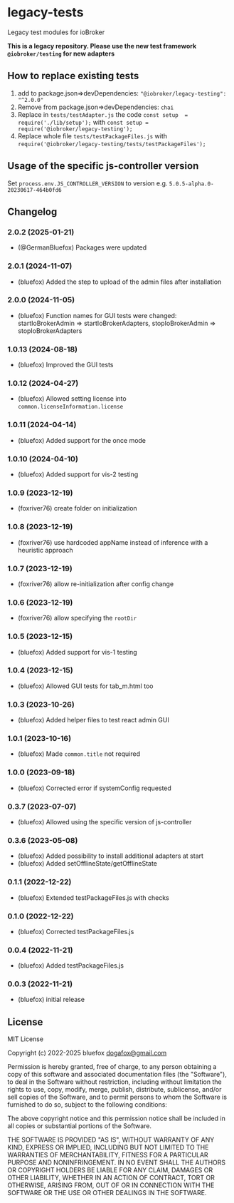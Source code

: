 # legacy-tests

Legacy test modules for ioBroker

**This is a legacy repository. Please use the new test framework `@iobroker/testing` for new adapters**

## How to replace existing tests

1. add to package.json=>devDependencies: `"@iobroker/legacy-testing": "^2.0.0"`
2. Remove from package.json=>devDependencies: `chai`
3. Replace in `tests/testAdapter.js` the code `const setup  = require('./lib/setup');` with `const setup = require('@iobroker/legacy-testing');`
4. Replace whole file `tests/testPackageFiles.js` with `require('@iobroker/legacy-testing/tests/testPackageFiles');`

## Usage of the specific js-controller version

Set `process.env.JS_CONTROLLER_VERSION` to version e.g. `5.0.5-alpha.0-20230617-464b0fd6`

## Changelog

<!-- ### **WORK IN PROGRESS** -->
### 2.0.2 (2025-01-21)
-   (@GermanBluefox) Packages were updated

### 2.0.1 (2024-11-07)
-   (bluefox) Added the step to upload of the admin files after installation

### 2.0.0 (2024-11-05)

-   (bluefox) Function names for GUI tests were changed: startIoBrokerAdmin => startIoBrokerAdapters, stopIoBrokerAdmin => stopIoBrokerAdapters

### 1.0.13 (2024-08-18)

-   (bluefox) Improved the GUI tests

### 1.0.12 (2024-04-27)

-   (bluefox) Allowed setting license into `common.licenseInformation.license`

### 1.0.11 (2024-04-14)

-   (bluefox) Added support for the once mode

### 1.0.10 (2024-04-10)

-   (bluefox) Added support for vis-2 testing

### 1.0.9 (2023-12-19)

-   (foxriver76) create folder on initialization

### 1.0.8 (2023-12-19)

-   (foxriver76) use hardcoded appName instead of inference with a heuristic approach

### 1.0.7 (2023-12-19)

-   (foxriver76) allow re-initialization after config change

### 1.0.6 (2023-12-19)

-   (foxriver76) allow specifying the `rootDir`

### 1.0.5 (2023-12-15)

-   (bluefox) Added support for vis-1 testing

### 1.0.4 (2023-12-15)

-   (bluefox) Allowed GUI tests for tab_m.html too

### 1.0.3 (2023-10-26)

-   (bluefox) Added helper files to test react admin GUI

### 1.0.1 (2023-10-16)

-   (bluefox) Made `common.title` not required

### 1.0.0 (2023-09-18)

-   (bluefox) Corrected error if systemConfig requested

### 0.3.7 (2023-07-07)

-   (bluefox) Allowed using the specific version of js-controller

### 0.3.6 (2023-05-08)

-   (bluefox) Added possibility to install additional adapters at start
-   (bluefox) Added setOfflineState/getOfflineState

### 0.1.1 (2022-12-22)

-   (bluefox) Extended testPackageFiles.js with checks

### 0.1.0 (2022-12-22)

-   (bluefox) Corrected testPackageFiles.js

### 0.0.4 (2022-11-21)

-   (bluefox) Added testPackageFiles.js

### 0.0.3 (2022-11-21)

-   (bluefox) initial release

## License

MIT License

Copyright (c) 2022-2025 bluefox <dogafox@gmail.com>

Permission is hereby granted, free of charge, to any person obtaining a copy
of this software and associated documentation files (the "Software"), to deal
in the Software without restriction, including without limitation the rights
to use, copy, modify, merge, publish, distribute, sublicense, and/or sell
copies of the Software, and to permit persons to whom the Software is
furnished to do so, subject to the following conditions:

The above copyright notice and this permission notice shall be included in all
copies or substantial portions of the Software.

THE SOFTWARE IS PROVIDED "AS IS", WITHOUT WARRANTY OF ANY KIND, EXPRESS OR
IMPLIED, INCLUDING BUT NOT LIMITED TO THE WARRANTIES OF MERCHANTABILITY,
FITNESS FOR A PARTICULAR PURPOSE AND NONINFRINGEMENT. IN NO EVENT SHALL THE
AUTHORS OR COPYRIGHT HOLDERS BE LIABLE FOR ANY CLAIM, DAMAGES OR OTHER
LIABILITY, WHETHER IN AN ACTION OF CONTRACT, TORT OR OTHERWISE, ARISING FROM,
OUT OF OR IN CONNECTION WITH THE SOFTWARE OR THE USE OR OTHER DEALINGS IN THE
SOFTWARE.

